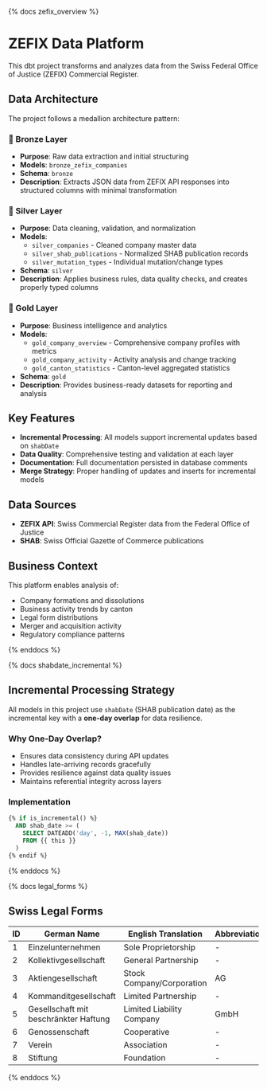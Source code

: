 {% docs zefix_overview %}

# ZEFIX Data Platform

This dbt project transforms and analyzes data from the Swiss Federal Office of Justice (ZEFIX) Commercial Register.

## Data Architecture

The project follows a medallion architecture pattern:

### 🥉 Bronze Layer
- **Purpose**: Raw data extraction and initial structuring
- **Models**: `bronze_zefix_companies`
- **Schema**: `bronze`
- **Description**: Extracts JSON data from ZEFIX API responses into structured columns with minimal transformation

### 🥈 Silver Layer  
- **Purpose**: Data cleaning, validation, and normalization
- **Models**: 
  - `silver_companies` - Cleaned company master data
  - `silver_shab_publications` - Normalized SHAB publication records
  - `silver_mutation_types` - Individual mutation/change types
- **Schema**: `silver`
- **Description**: Applies business rules, data quality checks, and creates properly typed columns

### 🥇 Gold Layer
- **Purpose**: Business intelligence and analytics
- **Models**:
  - `gold_company_overview` - Comprehensive company profiles with metrics
  - `gold_company_activity` - Activity analysis and change tracking
  - `gold_canton_statistics` - Canton-level aggregated statistics
- **Schema**: `gold`
- **Description**: Provides business-ready datasets for reporting and analysis

## Key Features

- **Incremental Processing**: All models support incremental updates based on `shabDate`
- **Data Quality**: Comprehensive testing and validation at each layer
- **Documentation**: Full documentation persisted in database comments
- **Merge Strategy**: Proper handling of updates and inserts for incremental models

## Data Sources

- **ZEFIX API**: Swiss Commercial Register data from the Federal Office of Justice
- **SHAB**: Swiss Official Gazette of Commerce publications

## Business Context

This platform enables analysis of:
- Company formations and dissolutions
- Business activity trends by canton
- Legal form distributions
- Merger and acquisition activity
- Regulatory compliance patterns

{% enddocs %}

{% docs shabdate_incremental %}

## Incremental Processing Strategy

All models in this project use `shabDate` (SHAB publication date) as the incremental key with a **one-day overlap** for data resilience.

### Why One-Day Overlap?
- Ensures data consistency during API updates
- Handles late-arriving records gracefully  
- Provides resilience against data quality issues
- Maintains referential integrity across layers

### Implementation
```sql
{% if is_incremental() %}
  AND shab_date >= (
    SELECT DATEADD('day', -1, MAX(shab_date)) 
    FROM {{ this }}
  )
{% endif %}
```

{% enddocs %}

{% docs legal_forms %}

## Swiss Legal Forms

| ID | German Name | English Translation | Abbreviation |
|----|-------------|-------------------|--------------|
| 1  | Einzelunternehmen | Sole Proprietorship | - |
| 2  | Kollektivgesellschaft | General Partnership | - |
| 3  | Aktiengesellschaft | Stock Company/Corporation | AG |
| 4  | Kommanditgesellschaft | Limited Partnership | - |
| 5  | Gesellschaft mit beschränkter Haftung | Limited Liability Company | GmbH |
| 6  | Genossenschaft | Cooperative | - |
| 7  | Verein | Association | - |
| 8  | Stiftung | Foundation | - |

{% enddocs %} 